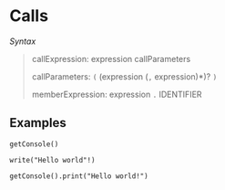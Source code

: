# Calls

*Syntax*
> callExpression: expression callParameters
>
> callParameters: `(` (expression (`,` expression)*)? `)`
>
> memberExpression: expression `.` IDENTIFIER

## Examples

```
getConsole()
```

```
write("Hello world"!)
```

```
getConsole().print("Hello world!")
```
